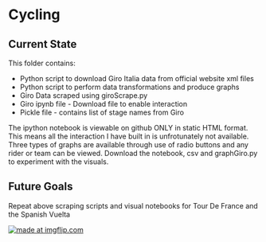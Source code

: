 # Cycling

## Current State

This folder contains:
- Python script to download Giro Italia data from official website xml files
- Python script to perform data transformations and produce graphs
- Giro Data scraped using giroScrape.py
- Giro ipynb file - Download file to enable interaction
- Pickle file - contains list of stage names from Giro

The ipython notebook is viewable on github ONLY in static HTML format. This means all the interaction I have built in is unfrotunately not available. Three types of graphs are available through use of radio buttons and any rider or team can be viewed.
Download the notebook, csv and graphGiro.py to experiment with the visuals.

## Future Goals

Repeat above scraping scripts and visual notebooks for Tour De France and the Spanish Vuelta

<a href="https://imgflip.com/gif/18mlea"><img src="https://i.imgflip.com/18mlea.gif" title="made at imgflip.com"/></a>
